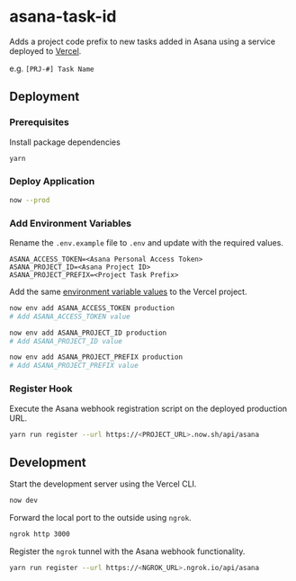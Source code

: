 # asana-task-id

Adds a project code prefix to new tasks added in Asana using a service deployed to [Vercel](https://vercel.com).

e.g. `[PRJ-#] Task Name`

## Deployment

### Prerequisites

Install package dependencies

```sh
yarn
```

### Deploy Application

```sh
now --prod
```

### Add Environment Variables

Rename the `.env.example` file to `.env` and update with the required values.

```
ASANA_ACCESS_TOKEN=<Asana Personal Access Token>
ASANA_PROJECT_ID=<Asana Project ID>
ASANA_PROJECT_PREFIX=<Project Task Prefix>
```

Add the same [environment variable values](https://vercel.com/blog/environment-variables-ui) to the Vercel project.

```sh
now env add ASANA_ACCESS_TOKEN production
# Add ASANA_ACCESS_TOKEN value
```

```sh
now env add ASANA_PROJECT_ID production
# Add ASANA_PROJECT_ID value
```

```sh
now env add ASANA_PROJECT_PREFIX production
# Add ASANA_PROJECT_PREFIX value
```

### Register Hook

Execute the Asana webhook registration script on the deployed production URL.

```sh
yarn run register --url https://<PROJECT_URL>.now.sh/api/asana
```

## Development

Start the development server using the Vercel CLI.

```sh
now dev
```

Forward the local port to the outside using `ngrok`.

```sh
ngrok http 3000
```

Register the `ngrok` tunnel with the Asana webhook functionality.

```sh
yarn run register --url https://<NGROK_URL>.ngrok.io/api/asana
```
